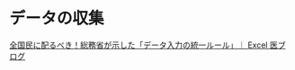 # データの収集

[全国民に配るべき！総務省が示した「データ入力の統一ルール」｜ Excel 医ブログ](https://excel-design-dr.com/date-entry-rule/)
